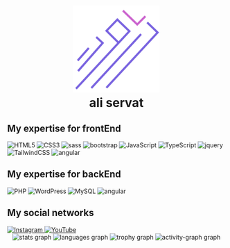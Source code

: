 <h1 align="center">
  <br>
  <a href="https://aliservat.ir"><img src="./logo.svg" alt="aliservat" width="200"></a>
  <br>
  ali servat
</h1>



## My expertise for frontEnd

<p>

<img alt="HTML5" src="https://img.shields.io/badge/html5-%237963e0.svg?style=for-the-badge&logo=html5&logoColor=%23ff6017" />
<img alt="CSS3" src="https://img.shields.io/badge/css3-%237963e0.svg?style=for-the-badge&logo=css3&logoColor=%23316afb" />
<img alt="sass" src="https://img.shields.io/badge/sass-%237963e0.svg?style=for-the-badge&logo=sass&logoColor=%23ff6c87" />
<img alt="bootstrap" src="https://img.shields.io/badge/bootstrap%205-%237963e0.svg?style=for-the-badge&logo=bootstrap&logoColor=%23cb19e4" />
<img alt="JavaScript" src="https://img.shields.io/badge/javascript-%237963e0.svg?style=for-the-badge&logo=javascript&logoColor=%23dde01f" />
<img alt="TypeScript" src="https://img.shields.io/badge/typescript-%237963e0.svg?style=for-the-badge&logo=typescript&logoColor=%23287cd4" />
<img alt="jquery" src="https://img.shields.io/badge/jquery-%237963e0.svg?style=for-the-badge&logo=jquery&logoColor=%23006dc0" />
<img alt="TailwindCSS" src="https://img.shields.io/badge/tailwindcss-%237963e0.svg?style=for-the-badge&logo=tailwind-css&logoColor=%2311bfff" />
<img alt="angular" src="https://img.shields.io/badge/angular-%237963e0.svg?style=for-the-badge&logo=angular&logoColor=%23ff3214" />

</p>

## My expertise for backEnd

<p>

<img alt="PHP" src="https://img.shields.io/badge/php-%237963e0.svg?style=for-the-badge&logo=php&logoColor=%235b6097" />
<img alt="WordPress" src="https://img.shields.io/badge/WordPress-%237963e0.svg?style=for-the-badge&logo=WordPress&logoColor=%230c79ac" />
<img alt="MySQL" src="https://img.shields.io/badge/mysql-%237963e0.svg?style=for-the-badge&logo=mysql&logoColor=%23f09000" />

<img alt="angular" src="https://img.shields.io/badge/laravel-%237963e0.svg?style=for-the-badge&logo=laravel&logoColor=%23ff3f0e" />

</p>






## My social networks
<a href="https://instagram.com/aliservat_">
    <img alt="Instagram" src="https://img.shields.io/badge/Instagram-%23E4405F.svg?style=for-the-badge&logo=Instagram&logoColor=white" />
</a>
<a href="https://www.linkedin.com/in/aliservat/">
    <img alt="YouTube" src="https://img.shields.io/badge/linkedin-%230066d3.svg?style=for-the-badge&logo=linkedin&logoColor=white" />
</a>




<div align="center">
  <img src="https://github-readme-stats.vercel.app/api?username=aliservat&hide_title=false&hide_rank=true&show_icons=true&include_all_commits=true&count_private=true&disable_animations=false&theme=github_dark&locale=en&hide_border=true&order=1" height="173" alt="stats graph"  />
  <img src="https://github-readme-stats.vercel.app/api/top-langs?username=aliservat&locale=en&hide_title=false&layout=compact&card_width=320&langs_count=5&theme=github_dark&hide_border=true&order=2" height="150" alt="languages graph"  />
  <img src="https://github-profile-trophy.vercel.app?username=aliservat&theme=discord&column=-1&row=1&margin-w=8&margin-h=8&no-bg=false&no-frame=true&order=4" height="150" alt="trophy graph"  />
  <img src="https://github-readme-activity-graph.vercel.app/graph?username=aliservat&radius=16&theme=github-dark&area=true&order=5&hide_border=true" height="300" alt="activity-graph graph"  />
</div>

